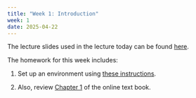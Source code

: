 ```yaml
---
title: "Week 1: Introduction"
week: 1
date: 2025-04-22
---
```


<!-- <a href="" target="_blank">link</a> -->
<!-- <a href="https://tudelft-citg.github.io/HOS-prob-design/unlisted/assignment.html" target="_blank">Start HW 1</a> -->

The lecture slides used in the lecture today can be found [here](https://tudelft-citg.github.io/HOS-prob-design-25/assets/lecture_slides/01_lecture_2025.pdf). 

The homework for this week includes:
1. Set up an environment using [these instructions](https://tudelft-citg.github.io/HOS-prob-design-25/assets/environment/Environment.pdf).

2. Also, review [Chapter 1](https://teachbooks.tudelft.nl/risk-reliability/prob-design/overview.html) of the online text book.
